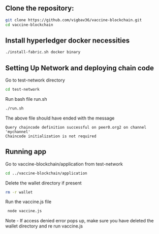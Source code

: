 ## Clone the repository:

  ```bash
  git clone https://github.com/vigbav36/vaccine-blockchain.git
  cd vaccine-blockchain
  ```

## Install hyperledger docker necessities
  ```bash
  ./install-fabric.sh docker binary
  ```
## Setting Up Network and deploying chain code

Go to test-network directory 

  ```bash
  cd test-network
  ```

Run bash file run.sh

  ```bash
  ./run.sh
  ```

The above file should have ended with the message 

 ```text
 Query chaincode definition successful on peer0.org2 on channel 'mychannel'
 Chaincode initialization is not required
 ```

## Running app

Go to vaccine-blockchain/application from test-network

  ```bash
  cd ../vaccine-blockchain/application
  ```

Delete the wallet directory if present 

```bash
rm -r wallet
```

Run the vaccine.js file
 ```bash
  node vaccine.js
  ```


Note - If access denied error pops up, make sure you have deleted the wallet directory and re run vaccine.js
